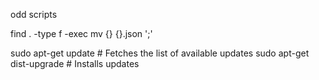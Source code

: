 odd scripts

find . -type f -exec mv {} {}.json ';'


sudo apt-get update        # Fetches the list of available updates
sudo apt-get dist-upgrade  # Installs updates
